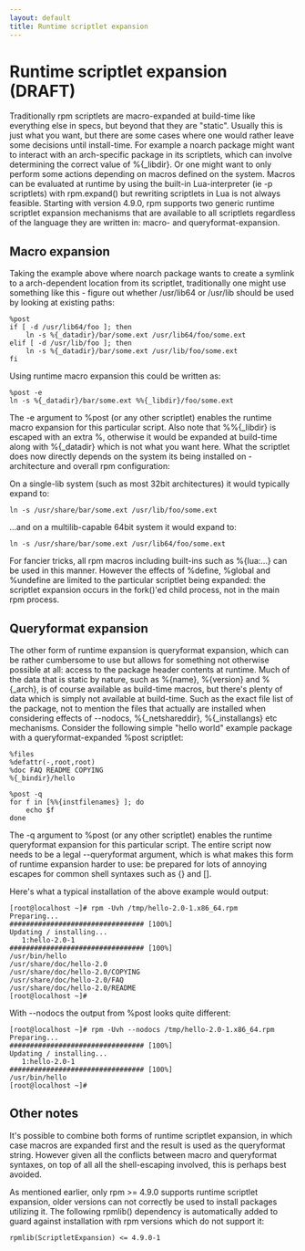 ```yaml
---
layout: default
title: Runtime scriptlet expansion
---
```

# Runtime scriptlet expansion (DRAFT)

Traditionally rpm scriptlets are macro-expanded at build-time like everything else in specs, but beyond that they are "static". Usually this is just what you want, but there are some cases where one would rather leave some decisions until install-time. For example a noarch package might want to interact with an arch-specific package in its scriptlets, which can involve determining the correct value of %{_libdir}. Or one might want to only perform some actions depending on macros defined on the system. Macros can be evaluated at runtime by using the built-in Lua-interpreter (ie -p <lua> scriptlets) with rpm.expand() but rewriting scriptlets in Lua is not always feasible. Starting with version 4.9.0, rpm supports two generic runtime scriptlet expansion mechanisms that are available to all scriptlets regardless of the language they are written in: macro- and queryformat-expansion.

## Macro expansion

Taking the example above where noarch package wants to create a symlink to a arch-dependent location from its scriptlet, traditionally one might use something like this - figure out whether /usr/lib64 or /usr/lib should be used by looking at existing paths:
```
%post
if [ -d /usr/lib64/foo ]; then
    ln -s %{_datadir}/bar/some.ext /usr/lib64/foo/some.ext
elif [ -d /usr/lib/foo ]; then
    ln -s %{_datadir}/bar/some.ext /usr/lib/foo/some.ext
fi
```

Using runtime macro expansion this could be written as:
```
%post -e
ln -s %{_datadir}/bar/some.ext %%{_libdir}/foo/some.ext
```

The -e argument to %post (or any other scriptlet) enables the runtime macro expansion for this particular script. Also note that %%{_libdir} is escaped with an extra %, otherwise it would be expanded at build-time along with %{_datadir} which is not what you want here. What the scriptlet does now directly depends on the system its being installed on - architecture and overall rpm configuration:

On a single-lib system (such as most 32bit architectures) it would typically expand to:
```
ln -s /usr/share/bar/some.ext /usr/lib/foo/some.ext
```
...and on a multilib-capable 64bit system it would expand to:
```
ln -s /usr/share/bar/some.ext /usr/lib64/foo/some.ext
```
For fancier tricks, all rpm macros including built-ins such as %{lua:...} can be used in this manner. However the effects of %define, %global and %undefine are limited to the particular scriptlet being expanded: the scriptlet expansion occurs in the fork()'ed child process, not in the main rpm process.

## Queryformat expansion

The other form of runtime expansion is queryformat expansion, which can be rather cumbersome to use but allows for something not otherwise possible at all: access to the package header contents at runtime. Much of the data that is static by nature, such as %{name}, %{version} and %{_arch}, is of course available as build-time macros, but there's plenty of data which is simply not available at build-time. Such as the exact file list of the package, not to mention the files that actually are installed when considering effects of --nodocs, %{_netshareddir}, %{_installangs} etc mechanisms. Consider the following simple "hello world" example package with a queryformat-expanded %post scriptlet:
```
%files
%defattr(-,root,root)
%doc FAQ README COPYING
%{_bindir}/hello

%post -q
for f in [%%{instfilenames} ]; do
    echo $f
done
```
The -q argument to %post (or any other scriptlet) enables the runtime queryformat expansion for this particular script. The entire script now needs to be a legal --queryformat argument, which is what makes this form of runtime expansion harder to use: be prepared for lots of annoying escapes for common shell syntaxes such as {} and [].

Here's what a typical installation of the above example would output:
```
[root@localhost ~]# rpm -Uvh /tmp/hello-2.0-1.x86_64.rpm 
Preparing...                          ################################# [100%]
Updating / installing...
   1:hello-2.0-1                      ################################# [100%]
/usr/bin/hello
/usr/share/doc/hello-2.0
/usr/share/doc/hello-2.0/COPYING
/usr/share/doc/hello-2.0/FAQ
/usr/share/doc/hello-2.0/README
[root@localhost ~]#
```
With --nodocs the output from %post looks quite different:
```
[root@localhost ~]# rpm -Uvh --nodocs /tmp/hello-2.0-1.x86_64.rpm 
Preparing...                          ################################# [100%]
Updating / installing...
   1:hello-2.0-1                      ################################# [100%]
/usr/bin/hello
[root@localhost ~]# 
```

## Other notes

It's possible to combine both forms of runtime scriptlet expansion, in which case macros are expanded first and the result is used as the queryformat string. However given all the conflicts between macro and queryformat syntaxes, on top of all all the shell-escaping involved, this is perhaps best avoided.

As mentioned earlier, only rpm >= 4.9.0 supports runtime scriptlet expansion, older versions can not correctly be used to install packages utilizing it. The following rpmlib() dependency is automatically added to guard against installation with rpm versions which do not support it:

```
rpmlib(ScriptletExpansion) <= 4.9.0-1
```



